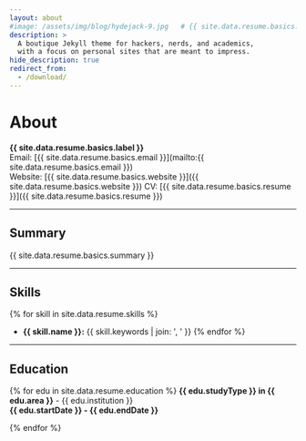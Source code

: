 ```yaml
---
layout: about
#image: /assets/img/blog/hydejack-9.jpg   # {{ site.data.resume.basics.name }}
description: >
  A boutique Jekyll theme for hackers, nerds, and academics,
  with a focus on personal sites that are meant to impress.
hide_description: true
redirect_from:
  - /download/
---  
```


# About

<!--author-->


**{{ site.data.resume.basics.label }}**  
Email: [{{ site.data.resume.basics.email }}](mailto:{{ site.data.resume.basics.email }})  
Website: [{{ site.data.resume.basics.website }}]({{ site.data.resume.basics.website }})
CV: [{{ site.data.resume.basics.resume }}]({{ site.data.resume.basics.resume }})

---

## Summary
{{ site.data.resume.basics.summary }}

---

## Skills
{% for skill in site.data.resume.skills %}
- **{{ skill.name }}:** {{ skill.keywords | join: ', ' }}
{% endfor %}

---

## Education
{% for edu in site.data.resume.education %}
**{{ edu.studyType }} in {{ edu.area }}** - {{ edu.institution }}  
**{{ edu.startDate }} - {{ edu.endDate }}**

{% endfor %}
